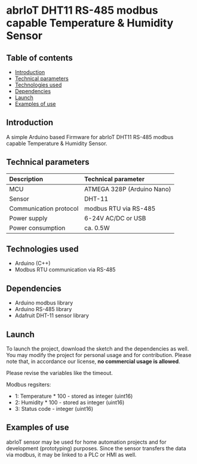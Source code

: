 # abrIoT DHT11 RS-485 modbus capable Temperature & Humidity Sensor

## Table of contents
* [Introduction](#introduction)
* [Technical parameters](#technical-parameters)
* [Technologies used](#technologies-used)
* [Dependencies](#dependencies)
* [Launch](#launch)
* [Examples of use](#examples-of-use)

## Introduction
A simple Arduino based Firmware for abrIoT DHT11 RS-485 modbus capable Temperature & Humidity Sensor.

## Technical parameters
| Description | Technical parameter |
| :--- | :--- |
| MCU | ATMEGA 328P (Arduino Nano) |
| Sensor | DHT-11 |
| Communication protocol | modbus RTU via RS-485 |
| Power supply | 6-24V AC/DC or USB |
| Power consumption | ca. 0.5W |

## Technologies used
* Arduino (C++)
* Modbus RTU communication via RS-485

## Dependencies
* Arduino modbus library
* Arduino RS-485 library
* Adafruit DHT-11 sensor library

## Launch
To launch the project, download the sketch and the dependencies as well. You may modify the project for personal usage and for contribution. Please note that, in accordance our license, **no commercial usage is allowed**.  

Please revise the variables like the timeout.  

Modbus regsiters:
* 1: Temperature * 100 - stored as integer (uint16)
* 2: Humidity * 100 - stored as integer (uint16)
* 3: Status code - integer (uint16)

## Examples of use
abrIoT sensor may be used for home automation projects and for development (prototyping) purposes. Since the sensor transfers the data via modbus, it may be linked to a PLC or HMI as well.


